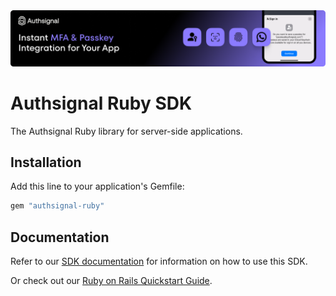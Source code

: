 <img width="1070" alt="Authsignal" src="https://raw.githubusercontent.com/authsignal/authsignal-node/main/.github/images/authsignal.png">

# Authsignal Ruby SDK

The Authsignal Ruby library for server-side applications.

## Installation

Add this line to your application's Gemfile:

```ruby
gem "authsignal-ruby"
```

## Documentation

Refer to our [SDK documentation](https://docs.authsignal.com/sdks/server/overview) for information on how to use this SDK.

Or check out our [Ruby on Rails Quickstart Guide](https://docs.authsignal.com/quickstarts/ruby-on-rails).